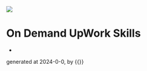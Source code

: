 <img src="https://github-readme-stats.vercel.app/api?username=imad-majid&show_icons=true&theme=dark">

# On Demand UpWork Skills
- 
generated at 2024-0-0, by {{}}
